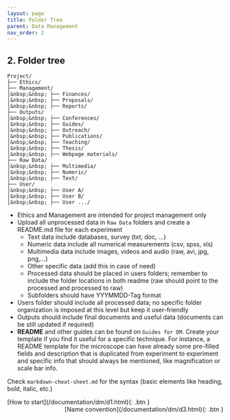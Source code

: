 ```yaml
---
layout: page
title: Folder Tree
parent: Data Management
nav_order: 2
---
```


## 2. Folder tree

```
Project/
├── Ethics/
├── Management/
│&nbsp;&nbsp; ├── Finances/
│&nbsp;&nbsp; ├── Proposals/
│&nbsp;&nbsp; ├── Reports/
├── Outputs/
│&nbsp;&nbsp; ├── Conferences/
│&nbsp;&nbsp; ├── Guides/
│&nbsp;&nbsp; ├── Outreach/
│&nbsp;&nbsp; ├── Publications/
│&nbsp;&nbsp; ├── Teaching/
│&nbsp;&nbsp; ├── Thesis/
│&nbsp;&nbsp; ├── Webpage materials/
├── Raw Data/
│&nbsp;&nbsp; ├── Multimedia/
│&nbsp;&nbsp; ├── Numeric/
│&nbsp;&nbsp; ├── Text/
├── User/
│&nbsp;&nbsp; ├── User A/
│&nbsp;&nbsp; ├── User B/
│&nbsp;&nbsp; ├── User .../
```

- Ethics and Management are intended for project management only
- Upload all unprocessed data in `Raw Data` folders and create a README.md file for each experiment
	- Text data include databases, survey (txt, doc, ...)
	- Numeric data include all numerical measurements (csv, spss, xls)
	- Multimedia data include images, videos and audio (raw, avi, jpg, png,...)
	- Other specific data (add this in case of need)
	- Processed data should be placed in users folders; remember to include the folder locations in both readme (raw should point to the processed and processed to raw)
	- Subfolders should have YYYMMDD-Tag format
- Users folder should include all processed data; no specific folder organization is imposed at this level but keep it user-friendly
- Outputs should include final documents and useful data (documents can be still updated if required)
- **README** and other guides can be found on `Guides for DM`. Create your template if you find it useful for a specific technique.
For instance, a README template for the microscope can have already some pre-filled fields and description that is duplicated from experiment to experiment and specific info that should always be mentioned, like magnification or scale bar info.

Check `markdown-cheat-sheet.md` for the syntax (basic elements like heading, bold, italic, etc.)

<span class="fs-3">
[How to start](/documentation/dm/d1.html){: .btn }
</span>
<span class="fs-3" style="float: right;">
[Name convention](/documentation/dm/d3.html){: .btn }
</span>